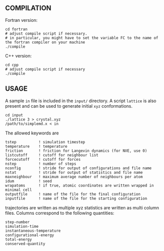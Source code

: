 ## COMPILATION

Fortran version:

````
cd fortran
# adjust compile script if necessary.
# in particular, you might have to set the variable FC to the name of the fortran compiler on your machine
./compile
````

C++ version:

````
cd cpp
# adjust compile script if necessary
./compile
````

## USAGE

A sample `in` file is included in the `input/` directory.
A script `lattice` is also present and can be used to generate initial `xyz` conformations.

````
cd input
./lattice 3 > crystal.xyz
/path/to/simplemd.x < in
````

The allowed keywords are

````
tstep          ! simulation timestep
temperature    ! temperature
friction       ! friction for Langevin dynamics (for NVE, use 0)
listcutoff     ! cutoff for neighbour list
forcecutoff    ! cutoff for forces
nstep          ! number of steps
nconfig        ! stride for output of configurations and file name
nstat          ! stride for output of statistics and file name
maxneighbour   ! maximum average number of neighbours per atom
idum           ! seed
wrapatoms      ! if true, atomic coordinates are written wrapped in minimal cell
outputfile     ! name of the file for the final configuration
inputfile      ! name of the file for the starting configuration
````

trajectories are written as multiple xyz statistics are written as multi column files. Columns correspond to the following quantities:

````
step-number
simulation-time
instantaneous-temperature
configurational-energy
total-energy
conserved-quantity
````
